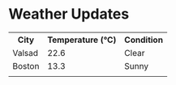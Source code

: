 # Weather Updates

<!-- WEATHER-UPDATE-START -->
<table><tr><th>City</th><th>Temperature (°C)</th><th>Condition</th></tr><tr><td>Valsad</td><td>22.6</td><td>Clear</td></tr><tr><td>Boston</td><td>13.3</td><td>Sunny</td></tr><tr><td></td><td></td><td></td></tr></table>
<!-- WEATHER-UPDATE-END -->
